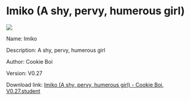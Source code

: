 # Imiko (A shy, pervy, humerous girl)

<img src = "https://raw.githubusercontent.com/Arbiter1223/Koukou-Gurashi-Custom-Students/master/Students/Files/Imiko%20(A%20shy%2C%20pervy%2C%20humerous%20girl).png">

Name: Imiko

Description: A shy, pervy, humerous girl

Author: Cookie Boi

Version: V0.27

Download link: <a href="https://raw.githubusercontent.com/Arbiter1223/Koukou-Gurashi-Custom-Students/master/Students/Files/Imiko%20(A%20shy%2C%20pervy%2C%20humerous%20girl)%20-%20Cookie%20Boi%2C%20V0.27.student">Imiko (A shy, pervy, humerous girl) - Cookie Boi, V0.27.student</a>
